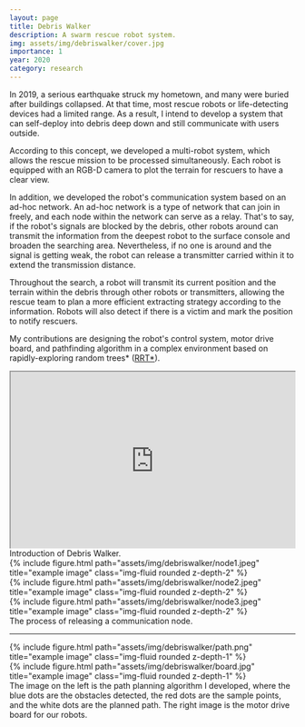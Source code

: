 ```yaml
---
layout: page
title: Debris Walker
description: A swarm rescue robot system.
img: assets/img/debriswalker/cover.jpg
importance: 1
year: 2020
category: research
---
```


In 2019, a serious earthquake struck my hometown, and many were buried after buildings collapsed. 
At that time, most rescue robots or life-detecting devices had a limited range. As a result, I intend to develop a system that can self-deploy into debris deep down and still communicate with users outside. 

According to this concept, we developed a multi-robot system, which allows the rescue mission to be processed simultaneously. Each robot is equipped with an RGB-D camera to plot the terrain for rescuers to have a clear view.  

In addition, we developed the robot's communication system based on an ad-hoc network. An ad-hoc network is a type of network that can join in freely, and each node within the network can serve as a relay. That's to say, if the robot's signals are blocked by the debris, other robots around can transmit the information from the deepest robot to the surface console and broaden the searching area. Nevertheless, if no one is around and the signal is getting weak, the robot can release a transmitter carried within it to extend the transmission distance.  

Throughout the search, a robot will transmit its current position and the terrain within the debris through other robots or transmitters, allowing the rescue team to plan a more efficient extracting strategy according to the information. Robots will also detect if there is a victim and mark the position to notify rescuers.

My contributions are designing the robot's control system, motor drive board, and pathfinding algorithm in a complex environment based on rapidly-exploring random trees* ([RRT*](https://core.ac.uk/download/pdf/87654089.pdf)). 

<style>
.video-container { position: relative; padding-bottom: 56.25%; padding-top: 30px; height: 0; overflow: hidden;}
.video-container iframe, .video-container object, .video-container embed { position: absolute; top: 0; left: 0; width: 100%; height: 100%; }
</style>
<div class="video-container">
    <iframe src="https://www.youtube.com/embed/GoNi4Kgk1a0" title="DEBRIS WALKER" frameborder="1" allow="accelerometer; clipboard-write; encrypted-media; gyroscope; picture-in-picture" allowfullscreen></iframe>
</div>
<div class="caption">
    Introduction of Debris Walker. 
</div>

<div class="row">
    <div class="col-sm mt-3 mt-md-0">
        {% include figure.html path="assets/img/debriswalker/node1.jpeg" title="example image" class="img-fluid rounded z-depth-2" %}
    </div>
    <div class="col-sm mt-3 mt-md-0">
        {% include figure.html path="assets/img/debriswalker/node2.jpeg" title="example image" class="img-fluid rounded z-depth-2" %}
    </div>
    <div class="col-sm mt-3 mt-md-0">
        {% include figure.html path="assets/img/debriswalker/node3.jpeg" title="example image" class="img-fluid rounded z-depth-2" %}
    </div>
</div>
<div class="caption">
    The process of releasing a communication node.
</div>

---

<div class="row">
    <div class="col-sm-8 mt-3 mt-md-0">
        {% include figure.html path="assets/img/debriswalker/path.png" title="example image" class="img-fluid rounded z-depth-1" %}
    </div>
    <div class="col-sm-4 mt-3 mt-md-0">
        {% include figure.html path="assets/img/debriswalker/board.jpg" title="example image" class="img-fluid rounded z-depth-1" %}
    </div>
</div>
<div class="caption">
    The image on the left is the path planning algorithm I developed, where the blue dots are the obstacles detected, the red dots are the sample points, and the white dots are the planned path. The right image is the motor drive board for our robots.
</div>